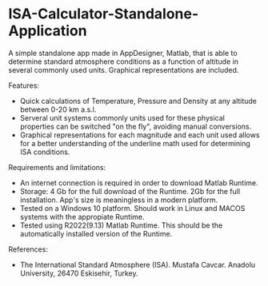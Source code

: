 # ISA-Calculator-Standalone-Application
A simple standalone app made in AppDesigner, Matlab, that is able to determine standard atmosphere conditions as a function of altitude in several commonly used units. Graphical representations are included.

Features:
- Quick calculations of Temperature, Pressure and Density at any altitude between 0-20 km a.s.l.
- Serveral unit systems commonly units used for these physical properties can be switched "on the fly", avoiding manual conversions.
- Graphical representations for each magnitude and each unit used allows for a better understanding of the underline math used for determining ISA conditions.

Requirements and limitations:
- An internet connection is required in order to download Matlab Runtime.
- Storage: 4 Gb for the full download of the Runtime. 2Gb for the full installation. App's size is meaningless in a modern platform.
- Tested on a Windows 10 platform. Should work in Linux and MACOS systems with the appropiate Runtime. 
- Tested using R2022(9.13) Matlab Runtime. This should be the automatically installed version of the Runtime.

References:
- The International Standard Atmosphere (ISA). Mustafa Cavcar. Anadolu University, 26470 Eskisehir, Turkey.
